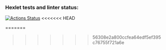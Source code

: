 ### Hexlet tests and linter status:
[![Actions Status](https://github.com/AleksandrZhuravlevv/python-project-49/workflows/hexlet-check/badge.svg)](https://github.com/AleksandrZhuravlevv/python-project-49/actions)
<<<<<<< HEAD
<script id="asciicast-556680" src="https://asciinema.org/a/556680.js" async></script>
=======
>>>>>>> 56308e2a800ccfea64edf5ef395c76755f721a6e
